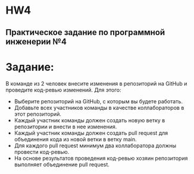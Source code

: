 # HW4

## Практическое задание по программной инженерии №4

# Задание:

В команде из 2 человек внесите изменения в репозиторий на GitHub и проведите код-ревью изменений. Для этого:

- Выберите репозиторий на GitHub, с которым вы будете работать.
- Добавьте всех участников команды в качестве коллабораторов в этот репозиторий.
- Каждый участник команды должен создать новую ветку в репозитории и внести в нее изменения.
- Каждый участник команды должен создать pull request для объединения кода из новой ветки в ветку main.
- Для каждого pull request минимум два коллаборатора должны провести код-ревью.
- На основе результатов проведения код-ревью хозяин репозитория выполняет объединение pull request.
